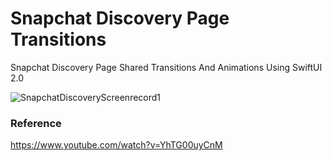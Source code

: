 # Snapchat Discovery Page Transitions

Snapchat Discovery Page Shared Transitions And Animations Using SwiftUI 2.0

![SnapchatDiscoveryScreenrecord1](https://user-images.githubusercontent.com/3436468/107940456-38f7c580-6fc3-11eb-8338-c7b7aa63c8b0.gif)

### Reference

https://www.youtube.com/watch?v=YhTG00uyCnM

